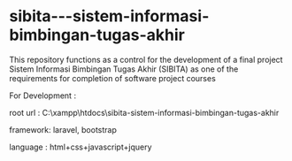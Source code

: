 # sibita---sistem-informasi-bimbingan-tugas-akhir
This repository functions as a control for the development of a final project Sistem Informasi Bimbingan Tugas Akhir (SIBITA) as one of the requirements for completion of software project courses

For Development : 

root url : C:\xampp\htdocs\sibita-sistem-informasi-bimbingan-tugas-akhir

framework: laravel, bootstrap

language : html+css+javascript+jquery
